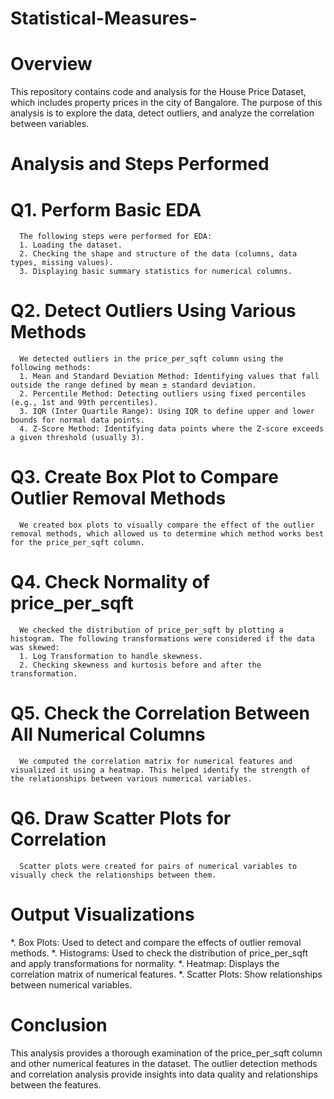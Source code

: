 # Statistical-Measures-

# Overview

This repository contains code and analysis for the House Price Dataset, which includes property prices in the city of Bangalore. The purpose of this analysis is to explore the data, detect outliers, and analyze the correlation between variables.

# Analysis and Steps Performed

# Q1. Perform Basic EDA

      The following steps were performed for EDA:
      1. Loading the dataset.
      2. Checking the shape and structure of the data (columns, data types, missing values).
      3. Displaying basic summary statistics for numerical columns.

# Q2. Detect Outliers Using Various Methods

      We detected outliers in the price_per_sqft column using the following methods:
      1. Mean and Standard Deviation Method: Identifying values that fall outside the range defined by mean ± standard deviation.
      2. Percentile Method: Detecting outliers using fixed percentiles (e.g., 1st and 99th percentiles).
      3. IQR (Inter Quartile Range): Using IQR to define upper and lower bounds for normal data points.
      4. Z-Score Method: Identifying data points where the Z-score exceeds a given threshold (usually 3).

# Q3. Create Box Plot to Compare Outlier Removal Methods

      We created box plots to visually compare the effect of the outlier removal methods, which allowed us to determine which method works best for the price_per_sqft column.

# Q4. Check Normality of price_per_sqft

      We checked the distribution of price_per_sqft by plotting a histogram. The following transformations were considered if the data was skewed:
      1. Log Transformation to handle skewness.
      2. Checking skewness and kurtosis before and after the transformation.

# Q5. Check the Correlation Between All Numerical Columns

      We computed the correlation matrix for numerical features and visualized it using a heatmap. This helped identify the strength of the relationships between various numerical variables.

# Q6. Draw Scatter Plots for Correlation

      Scatter plots were created for pairs of numerical variables to visually check the relationships between them.

# Output Visualizations

  *. Box Plots: Used to detect and compare the effects of outlier removal methods.
  *. Histograms: Used to check the distribution of price_per_sqft and apply transformations for normality.
  *. Heatmap: Displays the correlation matrix of numerical features.
  *. Scatter Plots: Show relationships between numerical variables.

# Conclusion

This analysis provides a thorough examination of the price_per_sqft column and other numerical features in the dataset. The outlier detection methods and correlation analysis provide insights into data quality and relationships between the features.

